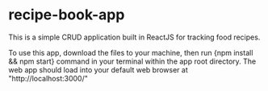 # recipe-book-app
This is a simple CRUD application built in ReactJS for tracking food recipes.

To use this app, download the files to your machine, then run {npm install && npm start} command in your terminal within the app root directory. The web app should load into your default web browser at "http://localhost:3000/"
